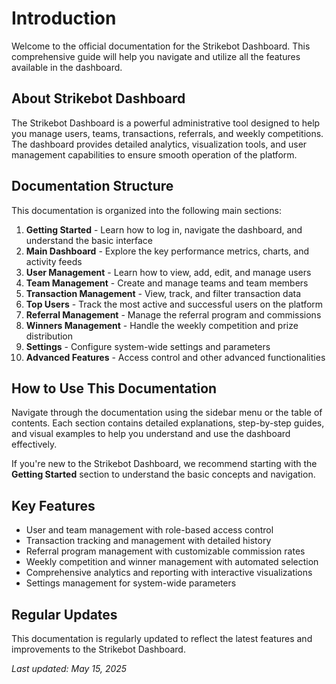 # Introduction

Welcome to the official documentation for the Strikebot Dashboard. This comprehensive guide will help you navigate and utilize all the features available in the dashboard.

## About Strikebot Dashboard

The Strikebot Dashboard is a powerful administrative tool designed to help you manage users, teams, transactions, referrals, and weekly competitions. The dashboard provides detailed analytics, visualization tools, and user management capabilities to ensure smooth operation of the platform.

## Documentation Structure

This documentation is organized into the following main sections:

1. **Getting Started** - Learn how to log in, navigate the dashboard, and understand the basic interface
2. **Main Dashboard** - Explore the key performance metrics, charts, and activity feeds
3. **User Management** - Learn how to view, add, edit, and manage users
4. **Team Management** - Create and manage teams and team members
5. **Transaction Management** - View, track, and filter transaction data
6. **Top Users** - Track the most active and successful users on the platform
7. **Referral Management** - Manage the referral program and commissions
8. **Winners Management** - Handle the weekly competition and prize distribution
9. **Settings** - Configure system-wide settings and parameters
10. **Advanced Features** - Access control and other advanced functionalities

## How to Use This Documentation

Navigate through the documentation using the sidebar menu or the table of contents. Each section contains detailed explanations, step-by-step guides, and visual examples to help you understand and use the dashboard effectively.

If you're new to the Strikebot Dashboard, we recommend starting with the **Getting Started** section to understand the basic concepts and navigation.

## Key Features

- User and team management with role-based access control
- Transaction tracking and management with detailed history
- Referral program management with customizable commission rates
- Weekly competition and winner management with automated selection
- Comprehensive analytics and reporting with interactive visualizations
- Settings management for system-wide parameters

## Regular Updates

This documentation is regularly updated to reflect the latest features and improvements to the Strikebot Dashboard.

*Last updated: May 15, 2025*
